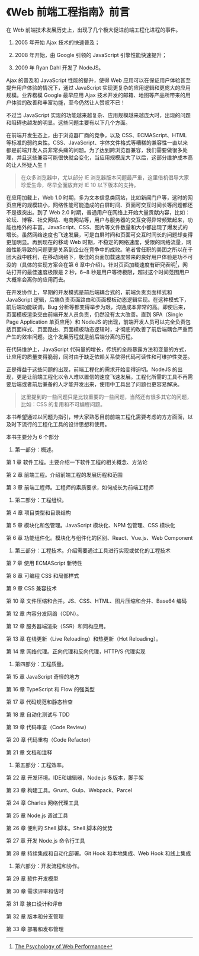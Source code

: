 # 《Web 前端工程指南》前言

在 Web 前端技术发展历史上，出现了几个极大促进前端工程化进程的事件。

1. 2005 年开始 Ajax 技术的快速普及；

2. 2008 年开始，由 Google 引领的 JavaScript 引擎性能快速提升；

3. 2009 年 Ryan Dahl 开发了 NodeJS。

Ajax 的普及和 JavaScript 性能的提升，使得 Web 应用可以在保证用户体验甚至提升用户体验的情况下，通过 JavaScript 实现更复杂的应用逻辑和更庞大的应用规模。业界楷模 Google 最早应用 Ajax 技术开发的邮箱、地图等产品所带来的用户体验的改善和丰富功能，至今仍然让人赞叹不已！

不过当 JavaScript 实现的功能越来越复杂、应用规模越来越庞大时，出现的问题和阻碍也越发的明显。这些问题主要有以下几个方面。

在前端开发生态上，由于浏览器厂商的竞争，以及 CSS、ECMAScript、HTML 等标准的弱约束性。CSS、JavaScript、字体文件格式等糟糕的兼容性一直以来都是前端开发人员非常头痛的问题。为了达到跨浏览器兼容，我们需要做很多处理，并且这些兼容可能很快就会变化，当应用规模庞大了以后，这部分维护成本高的让人怀疑人生！

> 在众多浏览器中，尤以部分 IE 浏览器版本问题最严重，这里借机倡导大家珍爱生命，尽早全面放弃对 IE 10 以下版本的支持。

在应用加载上，Web 1.0 时期，多为文本信息类网站，比如新闻门户等，这时的网页应用的规模较小，网络性能可能造成的白屏时间、页面可交互时间长等问题都还不是很突出。到了 Web 2.0 时期，普通用户在网络上开始大量贡献内容，比如：论坛、博客、社交网站、电商网站等，用户与服务器的交互变得异常频繁起来，功能也格外的丰富。JavaScript、CSS、图片等文件数量和大小都出现了爆发式的增长。虽然网络速度也飞速发展，可是白屏时间和页面可交互时间长的问题却变得更加明显。再到现在的移动 Web 时期，不稳定的网络速度，受限的网络流量，网络性能导致的问题更是关系到企业在竞争中的成败。笔者曾任职的美团之所以在千团大战中胜利，在移动网络下，极佳的页面加载速度带来的良好用户体验是功不可没的（具体的实现方案会在第 6 章中介绍）。针对页面加载速度有研究表明[^1]，网站打开的最佳速度极限是 2 秒，6~8 秒是用户等待极限，超过这个时间范围用户大概率会离你的应用而去。

在开发协作上，早期的开发模式是前后端耦合式的，前端负责页面样式和 JavaScript 逻辑，后端负责页面路由和页面模板动态逻辑实现。在这种模式下，前后端功能联调，Bug 分析等都变得举步为艰，沟通成本非常的高。即使后来，页面模板渲染交由前端开发人员负责，仍然没有太大改善。直到 SPA（Single Page Application 单页应用）和 NodeJS 的出现，前端开发人员可以完全负责包括页面样式、页面路由、页面模板动态逻辑时，才彻底的改善了前后端耦合严重而产生的效率问题。这个发展历程就是前后端分离的历程。

在代码维护上，JavaScript 代码量的增长，传统的全局暴露方法和变量的方式，让应用的质量变得脆弱，同时由于缺乏依赖关系使得代码可读性和可维护性变差。

正是得益于这些问题的出现，前端工程化的需求开始变得迫切。NodeJS 的出现，更是让前端工程化以令人难以置信的速度飞速发展。工程化所需的工具不再需要后端或者前后兼备的人才能开发出来，使用中工具出了问题也更容易解决。

> 这里提到的一些问题只是比较重要的一些问题，当然还有很多其它的问题，比如：CSS 的复用和不可编程问题。

本书希望通过以问题为指引，带大家熟悉目前前端工程化需要考虑的方方面面，以及时下流行的工程化工具的设计思想和使用。

本书主要分为 6 个部分

1. 第一部分：概述。

第 1 章 软件工程。主要介绍一下软件工程的相关概念、方法论

第 2 章 前端工程。介绍前端工程的发展历程和范围

第 3 章 前端工程师。工程师的素质要求，如何成长为前端工程师

1. 第二部分：工程组织。

第 4 章 项目类型和目录结构

第 5 章 模块化和包管理。JavaScript 模块化、NPM 包管理、CSS 模块化

第 6 章 功能组件化。模块化与组件化的区别、React、Vue.js、Web Component

1. 第三部分：工程技术。介绍需要通过工具进行实现或优化的工程技术

第 7 章 使用 ECMAScript 新特性

第 8 章 可编程 CSS 和局部样式

第 9 章 CSS 兼容技术

第 10 章 文件压缩和合并。JS、CSS、HTML、图片压缩和合并、Base64 编码

第 12 章 内容分发网络（CDN）。

第 12 章 服务器端渲染（SSR）和同构应用。

第 13 章 在线更新（Live Reloading）和热更新（Hot Reloading）。

第 14 章 网络代理。正向代理和反向代理，HTTP/S 代理实现

1. 第四部分：工程质量。

第 15 章 JavaScript 奇怪的地方

第 16 章 TypeScript 和 Flow 的强类型

第 17 章 代码规范和静态检查

第 18 章 自动化测试与 TDD

第 19 章 代码审查（Code Review）

第 20 章 代码重构（Code Refactor）

第 21 章 文档和注释

1. 第五部分：工程效率。

第 22 章 开发环境。IDE和编辑器，Node.js 多版本，脚手架

第 23 章 构建工具。Grunt、Gulp、Webpack、Parcel

第 24 章 Charles 网络代理工具

第 25 章 Node.js 调试工具

第 26 章 便利的 Shell 脚本。Shell 脚本的优势

第 27 章 开发 Node.js 命令行工具

第 28 章 持续集成和自动化部署。Git Hook 和本地集成、Web Hook 和线上集成

1. 第六部分：开发流程和协作。

第 29 章 软件开发模型

第 30 章 需求评审和估时

第 31 章 接口设计和评审

第 32 章 版本和分支管理

第 33 章 部署和发布管理

[^1]: [The Psychology of Web Performance](http://www.websiteoptimization.com/speed/tweak/psychology-web-performance/)

